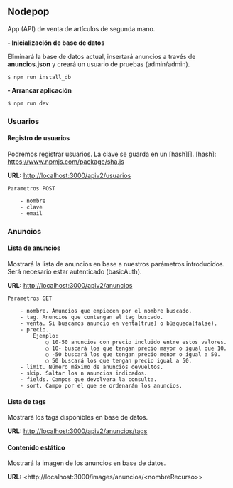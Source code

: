 ## Nodepop


App (API) de venta de artículos de segunda mano.

**- Inicialización de base de datos**

Eliminará la base de datos actual, insertará anuncios a través de **anuncios.json** y creará un usuario de pruebas (admin/admin).

```
$ npm run install_db
```


**- Arrancar aplicación**

```
$ npm run dev
```

### Usuarios

#### Registro de usuarios

Podremos registrar usuarios. La clave se guarda en un [hash][].
[hash]: https://www.npmjs.com/package/sha.js 

**URL:**   <http://localhost:3000/apiv2/usuarios>

	Parametros POST
		
		- nombre
		- clave
		- email


### Anuncios

#### Lista de anuncios

Mostrará la lista de anuncios en base a nuestros parámetros introducidos. Será necesario estar autenticado (basicAuth).

**URL:**  <http://localhost:3000/apiv2/anuncios>

	Parametros GET
	
		- nombre. Anuncios que empiecen por el nombre buscado.
		- tag. Anuncios que contengan el tag buscado.
		- venta. Si buscamos anuncio en venta(true) o búsqueda(false).
		- precio. 
			Ejemplo:
				○ 10-50 anuncios con precio incluido entre estos valores.
				○ 10- buscará los que tengan precio mayor o igual que 10.
				○ -50 buscará los que tengan precio menor o igual a 50.
				○ 50 buscará los que tengan precio igual a 50.
		- limit. Número máximo de anuncios devueltos.
		- skip. Saltar los n anuncios indicados.
		- fields. Campos que devolvera la consulta.
		- sort. Campo por el que se ordenarán los anuncios.
		
#### Lista de tags

Mostrará los tags disponibles en base de datos.

**URL:**  <http://localhost:3000/apiv2/anuncios/tags>

#### Contenido estático

Mostrará la imagen de los anuncios en base de datos.

**URL:**  <http://localhost:3000/images/anuncios/<nombreRecurso\>>